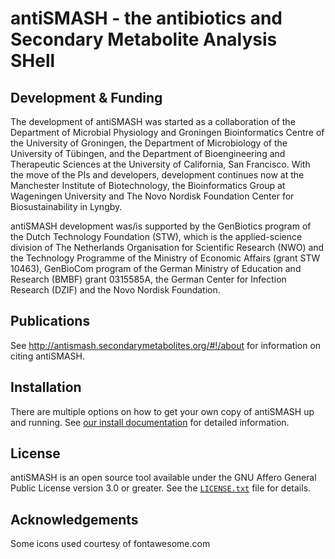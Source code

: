 antiSMASH - the antibiotics and Secondary Metabolite Analysis SHell
===================================================================

Development & Funding
---------------------

The development of antiSMASH was started as a collaboration of the Department of
Microbial Physiology and Groningen Bioinformatics Centre of the University of
Groningen, the Department of Microbiology of the University of Tübingen, and the
Department of Bioengineering and Therapeutic Sciences at the University of
California, San Francisco.  With the move of the PIs and developers, development
continues now at the Manchester Institute of Biotechnology, the Bioinformatics
Group at Wageningen University and The Novo Nordisk Foundation Center for
Biosustainability in Lyngby.

antiSMASH development was/is supported by the GenBiotics program of the Dutch
Technology Foundation (STW), which is the applied-science division of The
Netherlands Organisation for Scientific Research (NWO) and the Technology
Programme of the Ministry of Economic Affairs (grant STW 10463), GenBioCom
program of the German Ministry of Education and Research (BMBF) grant 0315585A,
the German Center for Infection Research (DZIF) and the Novo Nordisk Foundation.

Publications
------------

See http://antismash.secondarymetabolites.org/#!/about for information on citing
antiSMASH.


Installation
------------

There are multiple options on how to get your own copy of antiSMASH up and running.
See [our install documentation](https://docs.antismash.secondarymetabolites.org/install/)
for detailed information.


License
-------

antiSMASH is an open source tool available under the GNU Affero General Public
License version 3.0 or greater. See the [`LICENSE.txt`](LICENSE.txt) file for
details.

Acknowledgements
----------------

Some icons used courtesy of fontawesome.com
